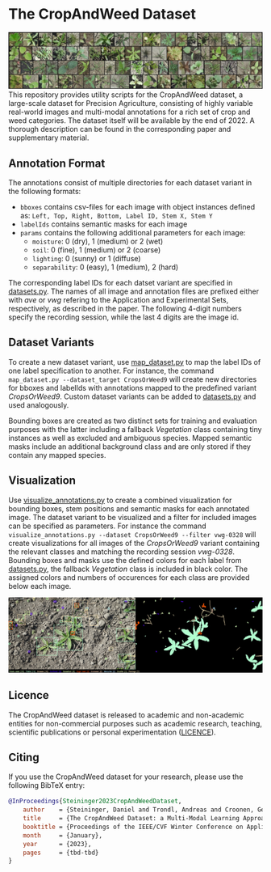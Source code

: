 # The CropAndWeed Dataset
![cnw_species_overview.png](./figures/cnw_species_overview.png "cnw_species_overview.png")
This repository provides utility scripts for the CropAndWeed dataset, a large-scale dataset for Precision Agriculture, consisting of highly variable real-world images and multi-modal annotations for a rich set of crop and weed categories. 
The dataset itself will be available by the end of 2022. 
A thorough description can be found in the corresponding paper and supplementary material.


## Annotation Format
The annotations consist of multiple directories for each dataset variant in the following formats:
* `bboxes` contains csv-files for each image with object instances defined as: `Left, Top, Right, Bottom, Label ID, Stem X, Stem Y`
* `labelIds` contains semantic masks for each image
* `params` contains the following additional parameters for each image:
  * `moisture`: 0 (dry), 1 (medium) or 2 (wet)
  * `soil`: 0 (fine), 1 (medium) or 2 (coarse)
  * `lighting`: 0 (sunny) or 1 (diffuse)
  * `separability`: 0 (easy), 1 (medium), 2 (hard)

The corresponding label IDs for each datset variant are specified in [datasets.py](cnw/utilities/datasets.py). 
The names of all image and annotation files are prefixed either with _ave_ or _vwg_ refering to the Application and Experimental Sets, respectively, as described in the paper. 
The following 4-digit numbers specify the recording session, while the last 4 digits are the image id.  


## Dataset Variants
To create a new dataset variant, use [map_dataset.py](cnw/map_dataset.py) to map the label IDs of one label specification to another. 
For instance, the command `map_dataset.py --dataset_target CropsOrWeed9` will create new directories for bboxes and labelIds with annotations mapped to the predefined variant _CropsOrWeed9_. 
Custom dataset variants can be added to [datasets.py](cnw/utilities/datasets.py) and used analogously.  

Bounding boxes are created as two distinct sets for training and evaluation purposes with the latter including a fallback _Vegetation_ class containing tiny instances as well as excluded and ambiguous species. 
Mapped semantic masks include an additional background class and are only stored if they contain any mapped species.


## Visualization
Use [visualize_annotations.py](cnw/visualize_annotations.py) to create a combined visualization for bounding boxes, stem positions and semantic masks for each annotated image. 
The dataset variant to be visualized and a filter for included images can be specified as parameters. 
For instance the command `visualize_annotations.py --dataset CropsOrWeed9 --filter vwg-0328` will create visualizations for all images of the _CropsOrWeed9_ variant containing the relevant classes and matching the recording session _vwg-0328_.
Bounding boxes and masks use the defined colors for each label from [datasets.py](cnw/utilities/datasets.py), the fallback _Vegetation_ class is included in black color. 
The assigned colors and numbers of occurences for each class are provided below each image.

![cnw_sample.png](./figures/cnw_annotations.jpg "cnw_annotations")


## Licence
The CropAndWeed dataset is released to academic and non-academic entities for non-commercial purposes such as academic research, teaching, scientific publications or personal experimentation ([LICENCE](LICENCE)).


## Citing
If you use the CropAndWeed dataset for your research, please use the following BibTeX entry:

```BibTeX
@InProceedings{Steininger2023CropAndWeedDataset,
    author    = {Steininger, Daniel and Trondl, Andreas and Croonen, Gerardus and Simon, Julia and Widhalm, Verena},
    title     = {The CropAndWeed Dataset: a Multi-Modal Learning Approach for Efficient Crop and Weed Manipulation},
    booktitle = {Proceedings of the IEEE/CVF Winter Conference on Applications of Computer Vision (WACV)},
    month     = {January},
    year      = {2023},
    pages     = {tbd-tbd}
}
```
